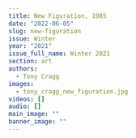 ```yaml
---
title: New Figuration, 1985
date: "2022-06-05"
slug: new-figuration
issue: Winter
year: "2021"
issue_full_name: Winter 2021
section: art
authors:
  - Tony Cragg
images:
  - tony_cragg_new_figuration.jpg
videos: []
audio: []
main_image: ""
banner_image: ""
---
```

